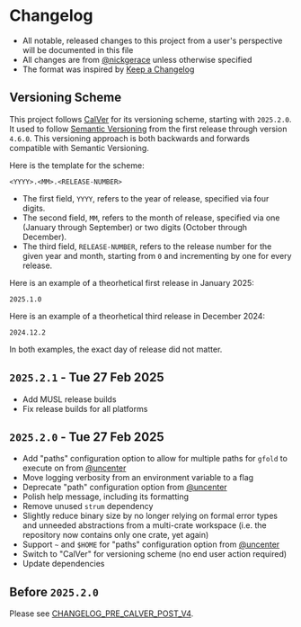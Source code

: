 # Changelog

- All notable, released changes to this project from a user's perspective will be documented in this file
- All changes are from [@nickgerace](https://github.com/nickgerace) unless otherwise specified
- The format was inspired by [Keep a Changelog](https://keepachangelog.com/en/1.0.0/)

## Versioning Scheme

This project follows [CalVer](https://calver.org/) for its versioning scheme, starting with `2025.2.0`.
It used to follow [Semantic Versioning](https://semver.org/spec/v2.0.0.html) from the first release through version `4.6.0`.
This versioning approach is both backwards and forwards compatible with Semantic Versioning.

Here is the template for the scheme:

```
<YYYY>.<MM>.<RELEASE-NUMBER>
```

- The first field, `YYYY`, refers to the year of release, specified via four digits.
- The second field, `MM`, refers to the month of release, specified via one (January through September) or two digits (October through December).
- The third field, `RELEASE-NUMBER`, refers to the release number for the given year and month, starting from `0` and incrementing by one for every release.

Here is an example of a theorhetical first release in January 2025:

```
2025.1.0
```

Here is an example of a theorhetical third release in December 2024:

```
2024.12.2
```

In both examples, the exact day of release did not matter.

## `2025.2.1` - Tue 27 Feb 2025

- Add MUSL release builds
- Fix release builds for all platforms

## `2025.2.0` - Tue 27 Feb 2025

- Add "paths" configuration option to allow for multiple paths for `gfold` to execute on from [@uncenter](https://github.com/uncenter)
- Move logging verbosity from an environment variable to a flag
- Deprecate "path" configuration option from [@uncenter](https://github.com/uncenter)
- Polish help message, including its formatting
- Remove unused `strum` dependency
- Slightly reduce binary size by no longer relying on formal error types and unneeded abstractions from a multi-crate workspace (i.e. the repository now contains only one crate, yet again)
- Support `~` and `$HOME` for "paths" configuration option from [@uncenter](https://github.com/uncenter)
- Switch to "CalVer" for versioning scheme (no end user action required)
- Update dependencies

## Before `2025.2.0`

Please see [CHANGELOG_PRE_CALVER_POST_V4](./docs/CHANGELOG_PRE_CALVER_POST_V4.md).
